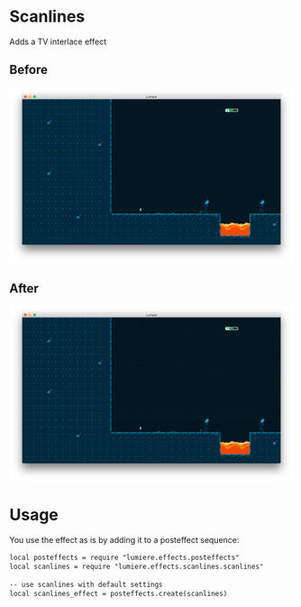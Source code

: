 # Scanlines
Adds a TV interlace effect

## Before
![](../doc/original.png)

## After
![](../doc/scanlines.png)

# Usage
You use the effect as is by adding it to a posteffect sequence:

	local posteffects = require "lumiere.effects.posteffects"
	local scanlines = require "lumiere.effects.scanlines.scanlines"

	-- use scanlines with default settings
	local scanlines_effect = posteffects.create(scanlines)

